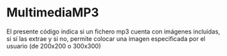 # MultimediaMP3
El presente código indica si un fichero mp3 cuenta con imágenes incluidas, si sí las extrae y si no, permite colocar una imagen especificada por el usuario (de 200x200 o 300x300)

